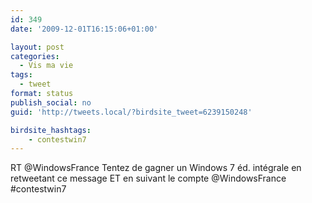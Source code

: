 ```yaml
---
id: 349
date: '2009-12-01T16:15:06+01:00'

layout: post
categories:
  - Vis ma vie
tags:
  - tweet
format: status
publish_social: no
guid: 'http://tweets.local/?birdsite_tweet=6239150248'

birdsite_hashtags:
    - contestwin7
---
```


RT @WindowsFrance Tentez de gagner un Windows 7 éd. intégrale en retweetant ce message ET en suivant le compte @WindowsFrance #contestwin7